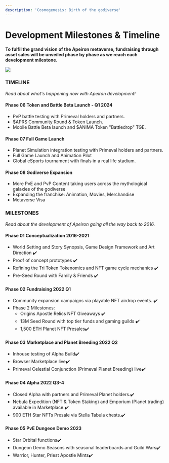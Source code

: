 ```yaml
---
description: 'Cosmogenesis: Birth of the godiverse'
---
```


# Development Milestones & Timeline

**To fulfil the grand vision of the Apeiron metaverse, fundraising through asset sales will be unveiled phase by phase as we reach each development milestone.**

![](https://lh3.googleusercontent.com/t4-ik6WHGv1x-Wi6PQCjCccO4zl7cxJ8CH3ofE8jGtlCw3\_cDVQeSsuCwOnkEMoP1tAj0bdaKEew47G66XTW8YpqsfS41yLfoSnV6uhJ\_6KZ6qCxZlX-9UmgakTEm7srCeUnCDg5)

### TIMELINE

_Read about what's happening now with Apeiron development!_&#x20;

#### Phase 06 Token and Battle Beta Launch - Q1 2024

* PvP battle testing with Primeval holders and partners.
* $APRS Community Round & Token Launch.
* Mobile Battle Beta launch and $ANIMA Token "Battledrop" TGE.

#### Phase 07 Full Game Launch

* Planet Simulation integration testing with Primeval holders and partners.
* Full Game Launch and Animation Pilot
* Global eSports tournament with finals in a real life stadium.

#### Phase 08 Godiverse Expansion

* More PvE and PvP Content taking users across the mythological galaxies of the godiverse
* Expanding the franchise: Animation, Movies, Merchandise
* Metaverse Visa

### MILESTONES

_Read about the development of Apeiron going all the way back to 2016._

#### Phase 01 Conceptualization 2016-2021&#x20;

* World Setting and Story Synopsis, Game Design Framework and Art Direction ✔️
* Proof of concept prototypes ✔️
* Refining the Tri Token Tokenomics and NFT game cycle mechanics ✔️
* Pre-Seed Round with Family & Friends ✔️

#### Phase 02 Fundraising 2022 Q1

* Community expansion campaigns via playable NFT airdrop events. ✔️
* Phase 2 Milestones:&#x20;
  * Origins Apostle Relics NFT Giveaways ✔️
  * 13M Seed Round with top tier funds and gaming guilds ✔️
  * 1,500 ETH Planet NFT Presales✔️

#### Phase 03 Marketplace and Planet Breeding 2022 Q2&#x20;

* Inhouse testing of Alpha Build✔️
* Browser Marketplace live✔️
* Primeval Celestial Conjunction (Primeval Planet Breeding) live✔️&#x20;

#### Phase 04 Alpha 2022 Q3-4&#x20;

* Closed Alpha with partners and Primeval Planet holders.✔️
* Nebula Expedition (NFT & Token Staking) and Emporium (Planet trading) available in Marketplace.✔️
* 900 ETH Star NFTs Presale via Stella Tabula chests.✔️

#### Phase 05 PvE Dungeon Demo 2023

* Star Orbital functions✔️
* Dungeon Demo Seasons with seasonal leaderboards and Guild Wars✔️
* Warrior, Hunter, Priest Apostle Mints✔️

####

